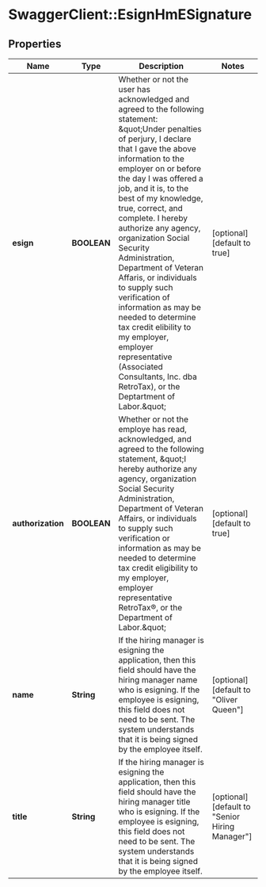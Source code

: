 # SwaggerClient::EsignHmESignature

## Properties
Name | Type | Description | Notes
------------ | ------------- | ------------- | -------------
**esign** | **BOOLEAN** | Whether or not the user has acknowledged and agreed to the following statement: \&quot;Under penalties of perjury, I declare that I gave the above information to the employer on or before the day I was offered a job, and it is, to the best of my knowledge, true, correct, and complete. I hereby authorize any agency, organization Social Security Administration, Department of Veteran Affaris, or individuals to supply such verification of information as may be needed to determine tax credit elibility to my employer, employer representative (Associated Consultants, Inc. dba RetroTax), or the Deptartment of Labor.\&quot; | [optional] [default to true]
**authorization** | **BOOLEAN** | Whether or not the employe has read, acknowledged, and agreed to the following statement, \&quot;I hereby authorize any agency, organization Social Security Administration, Department of Veteran Affairs, or individuals to supply such verification or information as may be needed to determine tax credit eligibility to my employer, employer representative RetroTax®, or the Department of Labor.\&quot; | [optional] [default to true]
**name** | **String** | If the hiring manager is esigning the application, then this field should have the hiring manager name who is esigning. If the employee is esigning, this field does not need to be sent. The system understands that it is being signed by the employee itself. | [optional] [default to &quot;Oliver Queen&quot;]
**title** | **String** | If the hiring manager is esigning the application, then this field should have the hiring manager title who is esigning. If the employee is esigning, this field does not need to be sent. The system understands that it is being signed by the employee itself. | [optional] [default to &quot;Senior Hiring Manager&quot;]


